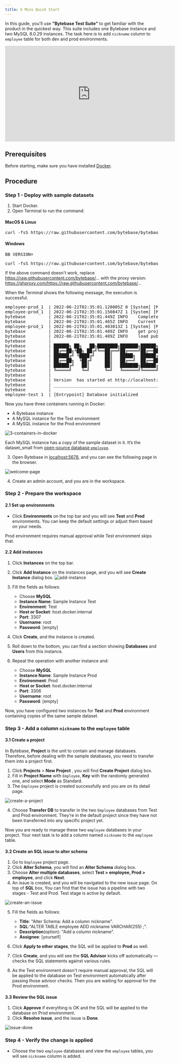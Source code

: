 ```yaml
---
title: 5 Mins Quick Start
---
```


In this guide, you'll use **"Bytebase Test Suite"** to get familiar with the product in the quickest way. This suite includes one Bytebase <version></version> instance and two MySQL 8.0.29 instances.
The task here is to add `nickname` column to `employee` table for both dev and prod environments.

<iframe width="560" height="315" src="https://www.youtube.com/embed/lav1JaaTLMc" title="YouTube video player" frameborder="0" allow="accelerometer; autoplay; clipboard-write; encrypted-media; gyroscope; picture-in-picture" allowfullscreen></iframe>

## Prerequisites

Before starting, make sure you have installed [Docker](https://www.docker.com/get-started/).

## Procedure

### Step 1 - Deploy with sample datasets

1. Start Docker.
2. Open Terminal to run the command:

#### MacOS & Linux

<pre>
curl -fsS https://raw.githubusercontent.com/bytebase/bytebase/main/quickstart/getting-started.docker-compose.yml | BB_VERSION=<version></version> docker-compose -f - up
</pre>
#### Windows
<pre>
BB_VERSION=<version></version>
</pre>
<pre>
curl -fsS https://raw.githubusercontent.com/bytebase/bytebase/main/quickstart/getting-started.docker-compose.yml | docker-compose -f - up
</pre>

<hint-block type="info">

If the above command doesn't work, replace https://raw.githubusercontent.com/bytebase/... with the proxy version: https://ghproxy.com/https://raw.githubusercontent.com/bytebase/...

</hint-block>


When the Terminal shows the following message, the execution is successful.

<pre>
employee-prod_1  | 2022-06-21T02:35:01.128005Z 0 [System] [MY-010116] [Server] /usr/sbin/mysqld (mysqld 8.0.29) starting as process 63
employee-prod_1  | 2022-06-21T02:35:01.150847Z 1 [System] [MY-013576] [InnoDB] InnoDB initialization has started.
bytebase         | 2022-06-21T02:35:01.449Z	INFO	Completed database initial migration with version 1.1.2.
bytebase         | 2022-06-21T02:35:01.465Z	INFO	Current schema version after migration: 1.1.2
employee-prod_1  | 2022-06-21T02:35:01.483013Z 1 [System] [MY-013577] [InnoDB] InnoDB initialization has ended.
bytebase         | 2022-06-21T02:35:01.489Z	INFO	get project env	{"env": "prod"}
bytebase         | 2022-06-21T02:35:01.489Z	INFO	load public pem	{"file": "keys/prod.pub.pem"}
bytebase         |
bytebase         | ██████╗ ██╗   ██╗████████╗███████╗██████╗  █████╗ ███████╗███████╗
bytebase         | ██╔══██╗╚██╗ ██╔╝╚══██╔══╝██╔════╝██╔══██╗██╔══██╗██╔════╝██╔════╝
bytebase         | ██████╔╝ ╚████╔╝    ██║   █████╗  ██████╔╝███████║███████╗█████╗
bytebase         | ██╔══██╗  ╚██╔╝     ██║   ██╔══╝  ██╔══██╗██╔══██║╚════██║██╔══╝
bytebase         | ██████╔╝   ██║      ██║   ███████╗██████╔╝██║  ██║███████║███████╗
bytebase         | ╚═════╝    ╚═╝      ╚═╝   ╚══════╝╚═════╝ ╚═╝  ╚═╝╚══════╝╚══════╝
bytebase         |
bytebase         | Version <version></version> has started at http://localhost:5678
bytebase         | ___________________________________________________________________________________________
bytebase         |
employee-test_1  | [Entrypoint] Database initialized
</pre>

Now you have three containers running in Docker:

- A Bytebase instance
- A MySQL instance for the Test environment
- A MySQL instance for the Prod environment

![3-containers-in-docker](/docs/en/get-started/quick-start/3-containers-in-docker.webp)

Each MySQL instance has a copy of the sample dataset in it. It’s the dataset_small from [open-source database `employee`](https://github.com/bytebase/employee-sample-database-mysql).

3. Open Bytebase in [localhost:5678](http://localhost:5678/), and you can see the following page in the browser.

![welcome-page](/docs/en/get-started/quick-start/welcome-page.webp)

4. Create an admin account, and you are in the workspace.

### Step 2 - Prepare the workspace

#### 2.1 Set up environments

- Click **Environments** on the top bar and you will see **Test** and **Prod** environments. You can keep the default settings or adjust them based on your needs.

Prod environment requires manual approval while Test environment skips that.

#### 2.2 Add instances

1. Click **Instances** on the top bar.
2. Click **Add Instance** on the instances page, and you will see **Create Instance** dialog box.
   ![add-instance](/docs/en/get-started/quick-start/add-instance.webp)
3. Fill the fields as follows:
    - Choose **MySQL**
    - **Instance Name**: Sample Instance Test
    - **Environment**: Test
    - **Host or Socket**: host.docker.internal
    - **Port**: 3307
    - **Username**: root
    - **Password**: [empty]

4. Click **Create**, and the instance is created.
5. Roll down to the bottom, you can find a section showing **Databases** and **Users** from this instance.
6. Repeat the operation with another instance and:
   - Choose **MySQL**
   - **Instance Name**: Sample Instance Prod
   - **Environment**: Prod
   - **Host or Socket**: host.docker.internal
   - **Port**: 3306
   - **Username**: root
   - **Password**: [empty]

Now, you have configured two instances for **Test** and **Prod** environment containing copies of the same sample dataset.

### Step 3 - Add a column `nickname` to the `employee` table

#### 3.1 Create a project

In Bytebase, **Project** is the unit to contain and manage databases. Therefore, before dealing with the sample databases, you need to transfer them into a project first.

1. Click **Projects** > **New Project** , you will find **Create Project** dialog box.
2. Fill in **Project Name** with `Employee`, **Key** with the randomly generated one, and select **Mode** as Standard.
3. The `Employee` project is created successfully and you are on its detail page.

![create-a-project](/docs/en/get-started/quick-start/create-a-project.webp)

4. Choose **Transfer DB** to transfer in the two `Employee` databases from Test and Prod environment. They’re in the default project since they have not been transferred into any specific project yet.

Now you are ready to manage these two `employee` databases in your project. Your next task is to add a column named `nickname` to the `employee` table.

#### 3.2 Create an SQL issue to alter schema

1. Go to `Employee` project page.
2. Click **Alter Schema**, you will find an **Alter Schema** dialog box.
3. Choose **Alter multiple databases**, select **Test > employee, Prod > employee**, and click **Next**.
4. An issue is created, and you will be navigated to the new issue page. On top of **SQL** box, You can find that the issue has a pipeline with two stages - Test and Prod. Test stage is active by default.

![create-an-issue](/docs/en/get-started/quick-start/create-an-issue.webp)

5. Fill the fields as follows:
   - **Title**: "Alter Schema: Add a column nickname".
   - **SQL**:"ALTER TABLE employee ADD nickname VARCHAR(255) ;".
   - **Description**(option): "Add a column nickname".
   - **Assignee**: [yourself]

6. Click **Apply to other stages**, the SQL will be applied to **Prod** as well.
7. Click **Create**, and you will see the **SQL Advisor** kicks off automatically — checks the SQL statements against various rules.
8. As the Test environment doesn't require manual approval, the SQL will be applied to the database on Test environment automatically after passing those advisor checks. Then you are waiting for approval for the Prod environment.

#### 3.3 Review the SQL issue

1. Click **Approve** if everything is OK and the SQL will be applied to the database on Prod environment.
2. Click **Resolve issue**, and the issue is **Done**.

![issue-done](/docs/en/get-started/quick-start/issue-done.webp)

### Step 4 - Verify the change is applied
- Choose the two `employee` databases and view the `employee` tables, you will see `nickname` column is added.